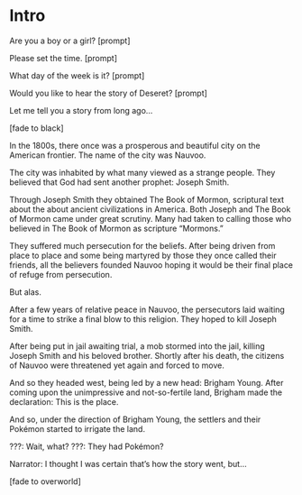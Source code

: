 # Intro

Are you a boy or a girl?
[prompt]

Please set the time.
[prompt]

What day of the week is it?
[prompt]

Would you like to hear the story of Deseret?
[prompt]

Let me tell you a story from long ago...

[fade to black]

In the 1800s, there once was a prosperous and beautiful city on
the American frontier. The name of the city was Nauvoo.

The city was inhabited by what many viewed as a strange people.
They believed that God had sent another prophet: Joseph Smith.

Through Joseph Smith they obtained The Book of Mormon, scriptural text about
the about ancient civilizations in America.
Both Joseph and The Book of Mormon came under great scrutiny.
Many had taken to calling those who believed in The Book of Mormon as
scripture “Mormons.”

They suffered much persecution for the beliefs.
After being driven from place to place and some being martyred by those they
once called their friends, all the believers founded Nauvoo hoping it would be
their final place of refuge from persecution.

But alas.

After a few years of relative peace in Nauvoo, the persecutors laid waiting
for a time to strike a final blow to this religion.
They hoped to kill Joseph Smith.

After being put in jail awaiting trial, a mob stormed into the jail, killing
Joseph Smith and his beloved brother.
Shortly after his death, the citizens of Nauvoo were threatened yet again and
forced to move.

And so they headed west, being led by a new head: Brigham Young.
After coming upon the unimpressive and not-so-fertile land,
Brigham made the declaration:
This is the place.

And so, under the direction of Brigham Young, the settlers and their Pokémon
started to irrigate the land.

???: Wait, what?
???: They had Pokémon?

Narrator: I thought I was certain that’s how the story went, but…

[fade to overworld]

